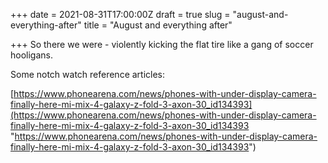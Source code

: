 +++
date = 2021-08-31T17:00:00Z
draft = true
slug = "august-and-everything-after"
title = "August and everything after"

+++
So there we were - violently kicking the flat tire like a gang of soccer hooligans.

Some notch watch reference articles:

[https://www.phonearena.com/news/phones-with-under-display-camera-finally-here-mi-mix-4-galaxy-z-fold-3-axon-30_id134393](https://www.phonearena.com/news/phones-with-under-display-camera-finally-here-mi-mix-4-galaxy-z-fold-3-axon-30_id134393 "https://www.phonearena.com/news/phones-with-under-display-camera-finally-here-mi-mix-4-galaxy-z-fold-3-axon-30_id134393")